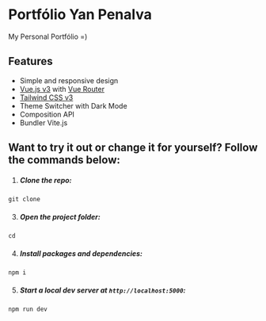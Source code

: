 # Portfólio Yan Penalva

My Personal Portfólio =)

## Features

-   Simple and responsive design
-   [Vue.js v3](https://vuejs.org) with [Vue Router](https://router.vuejs.org)
-   [Tailwind CSS v3](https://tailwindcss.com)
-   Theme Switcher with Dark Mode
-   Composition API
-   Bundler Vite.js   


## Want to try it out or change it for yourself? Follow the commands below:

1. ##### Clone the repo:

```
git clone 
```

3. ##### Open the project folder:

```
cd 
```

4. ##### Install packages and dependencies:

```
npm i
```

5. ##### Start a local dev server at `http://localhost:5000`:

```
npm run dev
```

